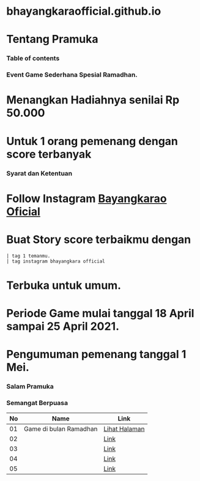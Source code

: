 # bhayangkaraofficial.github.io
# Tentang Pramuka
### Table of contents

### Event Game Sederhana Spesial Ramadhan.
# Menangkan Hadiahnya senilai Rp 50.000 
# Untuk 1 orang pemenang dengan score terbanyak

### Syarat dan Ketentuan 
# Follow Instagram [Bayangkarao Oficial](http://instagram.com/bayangkaraofficial)
# Buat Story score terbaikmu dengan 

    | tag 1 temanmu.
    | tag instagram bhayangkara official
# Terbuka untuk umum.
# Periode Game mulai tanggal 18 April sampai 25 April 2021.
# Pengumuman pemenang tanggal 1 Mei.

### Salam Pramuka
### Semangat Berpuasa

|  No  |  Name  | Link  |
|------|----------------|--------------|
|  01  | Game di bulan Ramadhan	  |[Lihat Halaman](https://bhayangkaraofficial.github.io/game/dist/index.html)|	         
|  02  | 	  |[Link]()|
|  03  | 	          |[Link]()|	 
|  04  | 		      |[Link]()|	      
|  05  | 			  |[Link]()|		


